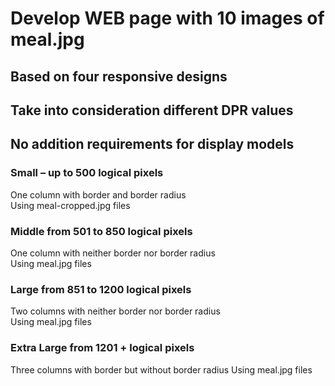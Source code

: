 # Develop WEB page with 10 images of meal.jpg
## Based on four responsive designs 
## Take into consideration different DPR values 
## No addition requirements for display models 
### Small – up to 500 logical pixels
One column with border and border radius <br>
Using meal-cropped.jpg files <br>
### Middle from 501 to 850 logical pixels 
One column with neither border nor border radius <br>
Using meal.jpg files 
### Large from 851 to 1200 logical pixels 
Two columns with neither border nor border radius <br>
Using meal.jpg files 
### Extra Large from 1201 + logical pixels 
Three columns with  border but without border radius 
Using meal.jpg files 